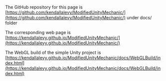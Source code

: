 The GitHub repository for this page is [https://github.com/kendallalevy/ModifiedUnityMechanic/](https://github.com/kendallalevy/ModifiedUnityMechanic/) under docs/ folder

The corresponding web page is [https://kendallalevy.github.io/ModifiedUnityMechanic/](https://kendallalevy.github.io/ModifiedUnityMechanic/)

The WebGL build of the simple Unity project is [https://kendallalevy.github.io/ModifiedUnityMechanic/docs/WebGLBuild/index.html](https://kendallalevy.github.io/ModifiedUnityMechanic/docs/WebGLBuild/index.html)
